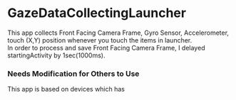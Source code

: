 # GazeDataCollectingLauncher
This app collects Front Facing Camera Frame, Gyro Sensor, Accelerometer, touch (X,Y) position whenever you touch the items in launcher.<br>
In order to process and save Front Facing Camera Frame, I delayed startingActivity by 1sec(1000ms).<br>
### Needs Modification for Others to Use
This app is based on devices which has 
